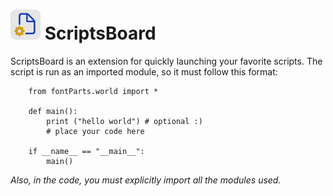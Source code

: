 # <img height="48" src="icon.png" width="48"/> ScriptsBoard
ScriptsBoard is an extension for quickly launching your favorite scripts.
The script is run as an imported module, so it must follow this format:
```
    from fontParts.world import *
    
    def main():
        print ("hello world") # optional :)
        # place your code here
    
    if __name__ == "__main__":
        main()

```
_Also, in the code, you must explicitly import all the modules used._
